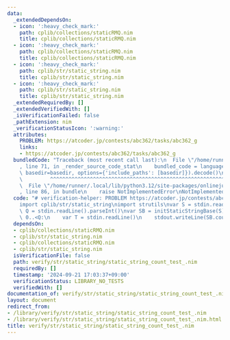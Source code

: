 ```yaml
---
data:
  _extendedDependsOn:
  - icon: ':heavy_check_mark:'
    path: cplib/collections/staticRMQ.nim
    title: cplib/collections/staticRMQ.nim
  - icon: ':heavy_check_mark:'
    path: cplib/collections/staticRMQ.nim
    title: cplib/collections/staticRMQ.nim
  - icon: ':heavy_check_mark:'
    path: cplib/str/static_string.nim
    title: cplib/str/static_string.nim
  - icon: ':heavy_check_mark:'
    path: cplib/str/static_string.nim
    title: cplib/str/static_string.nim
  _extendedRequiredBy: []
  _extendedVerifiedWith: []
  _isVerificationFailed: false
  _pathExtension: nim
  _verificationStatusIcon: ':warning:'
  attributes:
    PROBLEM: https://atcoder.jp/contests/abc362/tasks/abc362_g
    links:
    - https://atcoder.jp/contests/abc362/tasks/abc362_g
  bundledCode: "Traceback (most recent call last):\n  File \"/home/runner/.local/lib/python3.12/site-packages/onlinejudge_verify/documentation/build.py\"\
    , line 71, in _render_source_code_stat\n    bundled_code = language.bundle(stat.path,\
    \ basedir=basedir, options={'include_paths': [basedir]}).decode()\n          \
    \         ^^^^^^^^^^^^^^^^^^^^^^^^^^^^^^^^^^^^^^^^^^^^^^^^^^^^^^^^^^^^^^^^^^^^^^^^^^^^^^^^^\n\
    \  File \"/home/runner/.local/lib/python3.12/site-packages/onlinejudge_verify/languages/nim.py\"\
    , line 86, in bundle\n    raise NotImplementedError\nNotImplementedError\n"
  code: "# verification-helper: PROBLEM https://atcoder.jp/contests/abc362/tasks/abc362_g\n\
    import cplib/str/static_string\nimport strutils\nvar S = stdin.readLine()\nvar\
    \ Q = stdin.readLine().parseInt()\nvar SB = initStaticStringBase(S)\nfor i in\
    \ 0..<Q:\n    var T = stdin.readLine()\n    stdout.writeLine(SB.count(T))"
  dependsOn:
  - cplib/collections/staticRMQ.nim
  - cplib/str/static_string.nim
  - cplib/collections/staticRMQ.nim
  - cplib/str/static_string.nim
  isVerificationFile: false
  path: verify/str/static_string/static_string_count_test_.nim
  requiredBy: []
  timestamp: '2024-09-21 17:03:37+09:00'
  verificationStatus: LIBRARY_NO_TESTS
  verifiedWith: []
documentation_of: verify/str/static_string/static_string_count_test_.nim
layout: document
redirect_from:
- /library/verify/str/static_string/static_string_count_test_.nim
- /library/verify/str/static_string/static_string_count_test_.nim.html
title: verify/str/static_string/static_string_count_test_.nim
---
```

